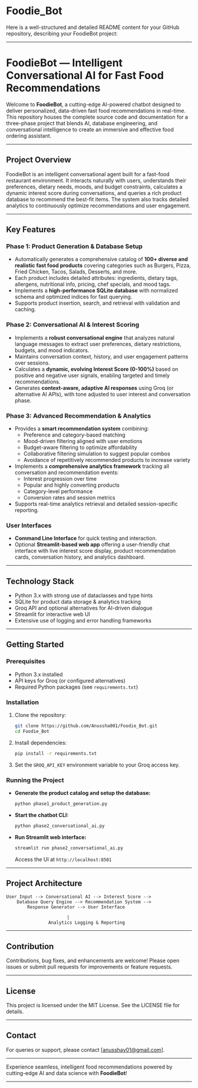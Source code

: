 # Foodie_Bot
Here is a well-structured and detailed README content for your GitHub repository, describing your FoodieBot project:

***

# FoodieBot — Intelligent Conversational AI for Fast Food Recommendations

Welcome to **FoodieBot**, a cutting-edge AI-powered chatbot designed to deliver personalized, data-driven fast food recommendations in real-time. This repository houses the complete source code and documentation for a three-phase project that blends AI, database engineering, and conversational intelligence to create an immersive and effective food ordering assistant.

***

## Project Overview

FoodieBot is an intelligent conversational agent built for a fast-food restaurant environment. It interacts naturally with users, understands their preferences, dietary needs, moods, and budget constraints, calculates a dynamic interest score during conversations, and queries a rich product database to recommend the best-fit items. The system also tracks detailed analytics to continuously optimize recommendations and user engagement.

***

## Key Features

### Phase 1: Product Generation & Database Setup
- Automatically generates a comprehensive catalog of **100+ diverse and realistic fast food products** covering categories such as Burgers, Pizza, Fried Chicken, Tacos, Salads, Desserts, and more.
- Each product includes detailed attributes: ingredients, dietary tags, allergens, nutritional info, pricing, chef specials, and mood tags.
- Implements a **high-performance SQLite database** with normalized schema and optimized indices for fast querying.
- Supports product insertion, search, and retrieval with validation and caching.

### Phase 2: Conversational AI & Interest Scoring
- Implements a **robust conversational engine** that analyzes natural language messages to extract user preferences, dietary restrictions, budgets, and mood indicators.
- Maintains conversation context, history, and user engagement patterns over sessions.
- Calculates a **dynamic, evolving Interest Score (0-100%)** based on positive and negative user signals, enabling targeted and timely recommendations.
- Generates **context-aware, adaptive AI responses** using Groq (or alternative AI APIs), with tone adjusted to user interest and conversation phase.

### Phase 3: Advanced Recommendation & Analytics
- Provides a **smart recommendation system** combining:
  - Preference and category-based matching
  - Mood-driven filtering aligned with user emotions
  - Budget-aware filtering to optimize affordability
  - Collaborative filtering simulation to suggest popular combos
  - Avoidance of repetitively recommended products to increase variety
- Implements a **comprehensive analytics framework** tracking all conversation and recommendation events:
  - Interest progression over time
  - Popular and highly converting products
  - Category-level performance
  - Conversion rates and session metrics
- Supports real-time analytics retrieval and detailed session-specific reporting.

### User Interfaces
- **Command Line Interface** for quick testing and interaction.
- Optional **Streamlit-based web app** offering a user-friendly chat interface with live interest score display, product recommendation cards, conversation history, and analytics dashboard.

***

## Technology Stack

- Python 3.x with strong use of dataclasses and type hints
- SQLite for product data storage & analytics tracking
- Groq API and optional alternatives for AI-driven dialogue
- Streamlit for interactive web UI
- Extensive use of logging and error handling frameworks

***

## Getting Started

### Prerequisites
- Python 3.x installed
- API keys for Groq (or configured alternatives)
- Required Python packages (see `requirements.txt`)

### Installation
1. Clone the repository:
   ```bash
   git clone https://github.com/Anussha001/Foodie_Bot.git
   cd Foodie_Bot
   ```
2. Install dependencies:
   ```bash
   pip install -r requirements.txt
   ```
3. Set the `GROQ_API_KEY` environment variable to your Groq access key.

### Running the Project
- **Generate the product catalog and setup the database:**
  ```bash
  python phase1_product_generation.py
  ```
- **Start the chatbot CLI:**
  ```bash
  python phase2_conversational_ai.py
  ```
- **Run Streamlit web interface:**
  ```bash
  streamlit run phase2_conversational_ai.py
  ```
  Access the UI at `http://localhost:8501`

***

## Project Architecture

```
User Input --> Conversational AI --> Interest Score --> 
    Database Query Engine --> Recommendation System --> 
        Response Generator --> User Interface

                       |
                Analytics Logging & Reporting
```

***

## Contribution

Contributions, bug fixes, and enhancements are welcome! Please open issues or submit pull requests for improvements or feature requests.

***

## License

This project is licensed under the MIT License. See the LICENSE file for details.

***

## Contact

For queries or support, please contact [anusshay01@gmail.com].

***

Experience seamless, intelligent food recommendations powered by cutting-edge AI and data science with **FoodieBot**!  

***
